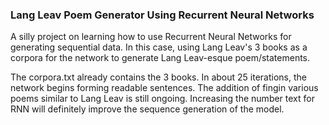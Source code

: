 ### Lang Leav Poem Generator Using Recurrent Neural Networks
A silly project on learning how to use Recurrent Neural Networks for generating sequential data. 
In this case, using Lang Leav's 3 books as a corpora for the network to generate Lang Leav-esque poem/statements.


The corpora.txt already contains the 3 books. In about 25 iterations, the network begins forming readable sentences. The addition of fingin various poems similar to Lang Leav is still ongoing. Increasing the number text for RNN will definitely improve the sequence generation of the model.
